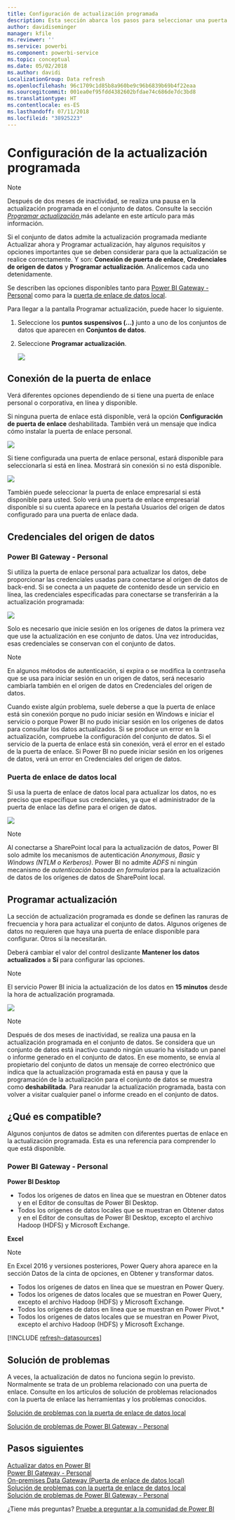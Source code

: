 ```yaml
---
title: Configuración de actualización programada
description: Esta sección abarca los pasos para seleccionar una puerta de enlace y configurar la actualización programada.
author: davidiseminger
manager: kfile
ms.reviewer: ''
ms.service: powerbi
ms.component: powerbi-service
ms.topic: conceptual
ms.date: 05/02/2018
ms.author: davidi
LocalizationGroup: Data refresh
ms.openlocfilehash: 96c1709c1d85b8a960be9c96b6839b69b4f22eaa
ms.sourcegitcommit: 001ea0ef95fdd4382602bfdae74c686de7dc3bd8
ms.translationtype: HT
ms.contentlocale: es-ES
ms.lasthandoff: 07/11/2018
ms.locfileid: "38925223"
---
```

# <a name="configuring-scheduled-refresh"></a>Configuración de la actualización programada

>[!NOTE]
>Después de dos meses de inactividad, se realiza una pausa en la actualización programada en el conjunto de datos. Consulte la sección [ *Programar actualización* ](#schedule-refresh) más adelante en este artículo para más información.
> 
> 

Si el conjunto de datos admite la actualización programada mediante Actualizar ahora y Programar actualización, hay algunos requisitos y opciones importantes que se deben considerar para que la actualización se realice correctamente. Y son: **Conexión de puerta de enlace**, **Credenciales de origen de datos** y **Programar actualización**. Analicemos cada uno detenidamente.

Se describen las opciones disponibles tanto para [Power BI Gateway - Personal](service-gateway-personal-mode.md) como para la [puerta de enlace de datos local](service-gateway-onprem.md).

Para llegar a la pantalla Programar actualización, puede hacer lo siguiente.

1. Seleccione los **puntos suspensivos (...)** junto a uno de los conjuntos de datos que aparecen en **Conjuntos de datos**.
2. Seleccione **Programar actualización**.
   
    ![](media/refresh-scheduled-refresh/dataset-menu.png)

## <a name="gateway-connection"></a>Conexión de la puerta de enlace
Verá diferentes opciones dependiendo de si tiene una puerta de enlace personal o corporativa, en línea y disponible.

Si ninguna puerta de enlace está disponible, verá la opción **Configuración de puerta de enlace** deshabilitada. También verá un mensaje que indica cómo instalar la puerta de enlace personal.

![](media/refresh-scheduled-refresh/gateway-not-configured.png)

Si tiene configurada una puerta de enlace personal, estará disponible para seleccionarla si está en línea. Mostrará sin conexión si no está disponible.

![](media/refresh-scheduled-refresh/gateway-connection.png)

También puede seleccionar la puerta de enlace empresarial si está disponible para usted. Solo verá una puerta de enlace empresarial disponible si su cuenta aparece en la pestaña Usuarios del origen de datos configurado para una puerta de enlace dada.

## <a name="data-source-credentials"></a>Credenciales del origen de datos
### <a name="power-bi-gateway---personal"></a>Power BI Gateway - Personal
Si utiliza la puerta de enlace personal para actualizar los datos, debe proporcionar las credenciales usadas para conectarse al origen de datos de back-end. Si se conecta a un paquete de contenido desde un servicio en línea, las credenciales especificadas para conectarse se transferirán a la actualización programada:

![](media/refresh-scheduled-refresh/data-source-credentials-pgw.png)

Solo es necesario que inicie sesión en los orígenes de datos la primera vez que use la actualización en ese conjunto de datos. Una vez introducidas, esas credenciales se conservan con el conjunto de datos.

> [!NOTE]
> En algunos métodos de autenticación, si expira o se modifica la contraseña que se usa para iniciar sesión en un origen de datos, será necesario cambiarla también en el origen de datos en Credenciales del origen de datos.
> 
> 

Cuando existe algún problema, suele deberse a que la puerta de enlace está sin conexión porque no pudo iniciar sesión en Windows e iniciar el servicio o porque Power BI no pudo iniciar sesión en los orígenes de datos para consultar los datos actualizados. Si se produce un error en la actualización, compruebe la configuración del conjunto de datos. Si el servicio de la puerta de enlace está sin conexión, verá el error en el estado de la puerta de enlace. Si Power BI no puede iniciar sesión en los orígenes de datos, verá un error en Credenciales del origen de datos.

### <a name="on-premises-data-gateway"></a>Puerta de enlace de datos local
Si usa la puerta de enlace de datos local para actualizar los datos, no es preciso que especifique sus credenciales, ya que el administrador de la puerta de enlace las define para el origen de datos.

![](media/refresh-scheduled-refresh/data-source-credentials-egw.png)

> [!NOTE]
> Al conectarse a SharePoint local para la actualización de datos, Power BI solo admite los mecanismos de autenticación *Anonymous*, *Basic* y *Windows (NTLM o Kerberos)*. Power BI no admite *ADFS* ni ningún mecanismo de *autenticación basada en formularios* para la actualización de datos de los orígenes de datos de SharePoint local.
> 
> 

## <a name="schedule-refresh"></a>Programar actualización
La sección de actualización programada es donde se definen las ranuras de frecuencia y hora para actualizar el conjunto de datos. Algunos orígenes de datos no requieren que haya una puerta de enlace disponible para configurar. Otros sí la necesitarán.

Deberá cambiar el valor del control deslizante **Mantener los datos actualizados** a **Sí** para configurar las opciones.

> [!NOTE]
> El servicio Power BI inicia la actualización de los datos en **15 minutos** desde la hora de actualización programada.
> 
> 

![](media/refresh-scheduled-refresh/scheduled-refresh.png)

> [!NOTE]
> Después de dos meses de inactividad, se realiza una pausa en la actualización programada en el conjunto de datos. Se considera que un conjunto de datos está inactivo cuando ningún usuario ha visitado un panel o informe generado en el conjunto de datos. En ese momento, se envía al propietario del conjunto de datos un mensaje de correo electrónico que indica que la actualización programada está en pausa y que la programación de la actualización para el conjunto de datos se muestra como **deshabilitada**. Para reanudar la actualización programada, basta con volver a visitar cualquier panel o informe creado en el conjunto de datos.
> 
> 

## <a name="whats-supported"></a>¿Qué es compatible?
Algunos conjuntos de datos se admiten con diferentes puertas de enlace en la actualización programada. Esta es una referencia para comprender lo que está disponible.

### <a name="power-bi-gateway---personal"></a>Power BI Gateway - Personal
**Power BI Desktop**

* Todos los orígenes de datos en línea que se muestran en Obtener datos y en el Editor de consultas de Power BI Desktop.
* Todos los orígenes de datos locales que se muestran en Obtener datos y en el Editor de consultas de Power BI Desktop, excepto el archivo Hadoop (HDFS) y Microsoft Exchange.

**Excel**

> [!NOTE]
> En Excel 2016 y versiones posteriores, Power Query ahora aparece en la sección Datos de la cinta de opciones, en Obtener y transformar datos.
> 
> 

* Todos los orígenes de datos en línea que se muestran en Power Query.
* Todos los orígenes de datos locales que se muestran en Power Query, excepto el archivo Hadoop (HDFS) y Microsoft Exchange.
* Todos los orígenes de datos en línea que se muestran en Power Pivot.\*
* Todos los orígenes de datos locales que se muestran en Power Pivot, excepto el archivo Hadoop (HDFS) y Microsoft Exchange.

<!-- Refresh Data sources-->
[!INCLUDE [refresh-datasources](./includes/refresh-datasources.md)]

## <a name="troubleshooting"></a>Solución de problemas
A veces, la actualización de datos no funciona según lo previsto. Normalmente se trata de un problema relacionado con una puerta de enlace. Consulte en los artículos de solución de problemas relacionados con la puerta de enlace las herramientas y los problemas conocidos.

[Solución de problemas con la puerta de enlace de datos local](service-gateway-onprem-tshoot.md)

[Solución de problemas de Power BI Gateway - Personal](service-admin-troubleshooting-power-bi-personal-gateway.md)

## <a name="next-steps"></a>Pasos siguientes
[Actualizar datos en Power BI](refresh-data.md)  
[Power BI Gateway - Personal](service-gateway-personal-mode.md)  
[On-premises Data Gateway (Puerta de enlace de datos local)](service-gateway-onprem.md)  
[Solución de problemas con la puerta de enlace de datos local](service-gateway-onprem-tshoot.md)  
[Solución de problemas de Power BI Gateway - Personal](service-admin-troubleshooting-power-bi-personal-gateway.md)  

¿Tiene más preguntas? [Pruebe a preguntar a la comunidad de Power BI](http://community.powerbi.com/)

